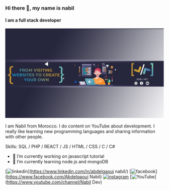 ### Hi there 👋, my name is nabil
#### I am a full stack developer
![I am a full stack developer](https://github.com/AbdelqaouiNabil/AbdelqaouiNabil/blob/main/WhatsApp%20Image%202021-03-13%20at%2023.35.40.jpeg?raw=true)

I am Nabil from Morocco. I do content on YouTube about development. I really like learning new programming languages and sharing information with other people. 

Skills: SQL / PHP / REACT / JS / HTML / CSS / C / C#

- 🔭 I’m currently working on  javascript tutorial 
- 🌱 I’m currently learning node.js and mongoDB 


[<img src='https://cdn.jsdelivr.net/npm/simple-icons@3.0.1/icons/linkedin.svg' alt='linkedin' height='40'>](https://www.linkedin.com/in/abdelqaoui nabil/) 
[<img src='https://cdn.jsdelivr.net/npm/simple-icons@3.0.1/icons/facebook.svg' alt='facebook' height='40'>](https://www.facebook.com/Abdelqaoui Nabil)
[<img src='https://cdn.jsdelivr.net/npm/simple-icons@3.0.1/icons/instagram.svg' alt='instagram' height='40'>](https://www.instagram.com/abdelqaoui_nabil/) 
[<img src='https://cdn.jsdelivr.net/npm/simple-icons@3.0.1/icons/youtube.svg' alt='YouTube' height='40'>](https://www.youtube.com/channel/Nabil Dev)  





